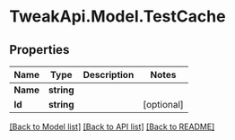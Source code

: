 # TweakApi.Model.TestCache
## Properties

Name | Type | Description | Notes
------------ | ------------- | ------------- | -------------
**Name** | **string** |  | 
**Id** | **string** |  | [optional] 

[[Back to Model list]](../README.md#documentation-for-models) [[Back to API list]](../README.md#documentation-for-api-endpoints) [[Back to README]](../README.md)

